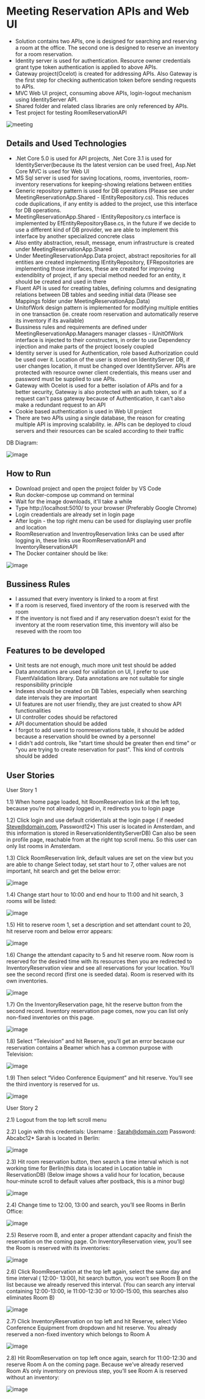 
# Meeting Reservation APIs and Web UI
- Solution contains two APIs, one is designed for searching and reserving a room at the office. The second one is designed to reserve an inventory for a room reservation.
- Identity server is used for authentication. Resource owner credentials grant type token authentication is applied to above APIs. 
- Gateway project(Ocelot) is created for addressing APIs. Also Gateway is the first step for checking authentication token before sending requests to APIs.  
- MVC Web UI project, consuming above APIs, login-logout mechanism using IdentityServer API.  
- Shared folder and related class libraries are only referenced by APIs.
- Test project for testing RoomReservationAPI

![meeting](https://user-images.githubusercontent.com/37144967/137588781-a6d5b908-e98f-4f9d-a3b6-4562cc572e4a.JPG)



## Details and Used Technologies
- .Net Core 5.0 is used for API projects, .Net Core 3.1 is used for IdentityServer(because its the latest version can be used free), Asp.Net Core MVC is used for Web UI
- MS Sql server is used for saving locations, rooms, inventories, room-inventory reservations for keeping-showing relations between entities  
- Generic repository pattern is used for DB operations (Please see under MeetingReservationApp.Shared - IEntityRepository.cs). This reduces code duplications, if any entity is added to the project, use this interface for DB operations.
- MeetingReservationApp.Shared - IEntityRepository.cs interface is implemented by EfEntityRepositoryBase.cs, in the future if we decide to use a different kind of DB provider, we are able to implement this interface by another specialized concrete class 
- Also entity abstraction, result, message, enum infrastructure is created under MeetingReservationApp.Shared
- Under MeetingReservationApp.Data project, abstract repositories for all entities are created implementing IEntityRepository, EFRepositories are implementing those interfaces, these are created for improving extendiblity of project, if any special method needed for an entity, it should be created and used in there 
- Fluent API is used for creating tables, defining columns and designating relations between DB tables and seeding initial data (Please see Mappings folder under MeetingReservationApp.Data)
- UnitofWork design pattern is implemented for modifying multiple entities in one transaction (ie. create room reservation and automatically reserve its inventory if its available)
- Bussiness rules and requirements are defined under MeetingReservationApp.Managers manager classes - IUnitOfWork interface is injected to their constructers, in order to use Dependency injection and make parts of the project loosely coupled
- Identity server is used for Authentication, role based Authorization could be used over it. Location of the user is stored on IdentityServer DB, if user changes location, it must be changed over IdentityServer. APIs are protected with resource owner client credentials, this means user and password must be supplied to use APIs. 
- Gateway with Ocelot is used for a better isolation of APIs and for a better security, Gateway is also protected with an auth token, so if a request can't pass gateway because of Authentication, it can't also make a redundant request to an API
- Cookie based authentication is used in Web UI project
- There are two APIs using a single database, the reason for creating multiple API is improving scalability. ie. APIs can be deployed to cloud servers and their resources can be scaled according to their traffic 

DB Diagram:

![image](https://user-images.githubusercontent.com/37144967/137592722-69cf89e9-f46b-4c67-a3a4-3738885a811e.png)


## How to Run

- Download project and open the project folder by VS Code
- Run docker-compose up command on terminal
- Wait for the image downloads, it'll take a while
- Type http://localhost:5010/ to your browser (Preferably Google Chrome) 
- Login creadentials are already set in login page
- After login - the top right menu can be used for displaying user profile and location
- RoomReservation and InventroyReservation links can be used after logging in, these links use RoomReservationAPI and InventoryReservationAPI
- The Docker container should be like: 

![image](https://user-images.githubusercontent.com/37144967/137601839-3e2e4bb7-277d-4195-a04d-0d1fa1bacfde.png)

## Bussiness Rules
- I assumed that every inventory is linked to a room at first
- If a room is reserved, fixed inventory of the room is reserved with the room
- If the inventory is not fixed and if any reservation doesn't exist for the inventory at the room reservation time, this inventory will also be reseved with the room too

## Features to be developed

- Unit tests are not enough, much more unit test should be added
- Data annotations are used for validation on UI, I prefer to use FluentValidation library. Data annotations are not suitable for single responsibility principle 
- Indexes should be created on DB Tables, especially when searching date intervals they are important
- UI features are not user friendly, they are just created to show API functionalities
- UI controller codes should be refactored
- API documentation should be added 
- I forgot to add userid to roomreservations table, it should be added because a reservation should be owned by a personnel
- I didn't add controls, like "start time should be greater then end time" or "you are trying to create reservation for past". This kind of controls should be added

  
## User Stories

User Story 1

1.1) When home page loaded, hit RoomReservation link at the left top, because you’re not already logged in, it redirects you to login page

1.2) Click login and use default cridentials at the login page ( if needed Steve@domain.com, Password12*) This user is located in Amsterdam, and this information is stored in ReservationIdentityServerDB) Can also be seen in profile page, reachable from at the right top scroll menu. So this user can only list rooms in Amsterdam.

1.3) Click RoomReservation link, default values are set on the view but you are able to change
Select today, set start hour to 7, other values are not important, hit search
and get the below error:

![image](https://user-images.githubusercontent.com/37144967/137600082-524395ca-7b2a-4980-b5e0-284a31a75946.png)
  
1.4) Change start hour to 10:00 and end hour to 11:00 and hit search, 3 rooms will be listed:

![image](https://user-images.githubusercontent.com/37144967/137600107-3c776425-098a-4bda-b77a-355c88c09338.png)

1.5) Hit to reserve room 1, set a description and set attendant count to 20, hit reserve room and  below error appears:

![image](https://user-images.githubusercontent.com/37144967/137600129-88f8f60b-f975-46b9-a930-79fd629dd582.png)

1.6) Change the attendant capacity to 5 and hit reserve room. Now room is reserved for the desired time with its resources then you are redirected to InventoryReservation view and see all reservations for your location. You’ll see the second record (first one is seeded data). Room is reserved with its own inventories.

![image](https://user-images.githubusercontent.com/37144967/137600145-24f17959-e0b2-4eb8-849a-3a123dfb88c7.png)

1.7) On the InventoryReservation page, hit the reserve button from the second record. Inventory reservation page comes, now you can list only non-fixed inventories on this page.  

![image](https://user-images.githubusercontent.com/37144967/137600158-30560a9c-c4eb-4c25-8929-d716566cf9be.png)

1.8) Select “Television” and hit Reserve, you’ll get an error because our reservation contains a Beamer which has a common purpose with Television:

![image](https://user-images.githubusercontent.com/37144967/137600171-4a090027-a5bb-49a0-a4e3-f926eef8c659.png)

1.9) Then select “Video Conference Equipment” and hit reserve. You’ll see the third inventory is reserved for us.

![image](https://user-images.githubusercontent.com/37144967/137600182-eb92c8b5-f179-4aa7-bcb1-8892f6412790.png)


User Story 2

2.1) Logout from the top left scroll menu

2.2) Login with this credentials:
Username : Sarah@domain.com
Password: Abcabc12*
Sarah is located in Berlin:

![image](https://user-images.githubusercontent.com/37144967/137600249-3c7f330b-585d-4257-ad5c-2709790e659d.png)

2.3) Hit room reservation button, then search a time interval which is not working time for Berlin(this data is located in Location table in ReservationDB) (Below image shows a valid hour for location, because hour-minute scroll to default values after postback, this is a minor bug)
 
![image](https://user-images.githubusercontent.com/37144967/137600263-d09d6325-e391-472a-a7e3-db2a75c0183c.png)

2.4) Change time to 12:00, 13:00 and search, you’ll see Rooms in Berlin Office: 

![image](https://user-images.githubusercontent.com/37144967/137600296-35cc05ec-a02f-4807-9f70-71a8ac2f1d14.png)

2.5) Reserve room B, and enter a proper attendant capacity and finish the reservation on the coming page. On InventoryReservation view, you’ll see the Room is reserved with its inventories:

![image](https://user-images.githubusercontent.com/37144967/137600307-8ee4f0f3-aab1-497a-bb3a-14511e1a9337.png)

2.6) Click RoomReservation at the top left again, select the same day and time interval ( 12:00- 13:00), hit search button, you won’t see Room B on the list because we already reserved this interval. (You can search any interval containing 12:00-13:00, ie 11:00-12:30 or 10:00-15:00, this searches also eliminates Room B)

![image](https://user-images.githubusercontent.com/37144967/137600320-74ff916b-edd7-4e3a-8542-db6d34b67ce3.png)

2.7) Click InventoryReservation on top left and hit Reserve, select Video Conference Equipment from dropdown and hit reserve. You already reserved a non-fixed inventory which belongs to Room A 

![image](https://user-images.githubusercontent.com/37144967/137600328-bfb82ad4-a2d1-43cc-83eb-e3da1c11a263.png)

2.8) Hit RoomReservation on top left once again, search for 11:00-12:30 and reserve Room A on the coming page. Because we’ve already reserved Room A’s only inventory on previous step, you’ll see Room A is reserved without an inventory:

![image](https://user-images.githubusercontent.com/37144967/137600337-6407fd89-2a3e-4961-8b3e-f509d43a856d.png)

